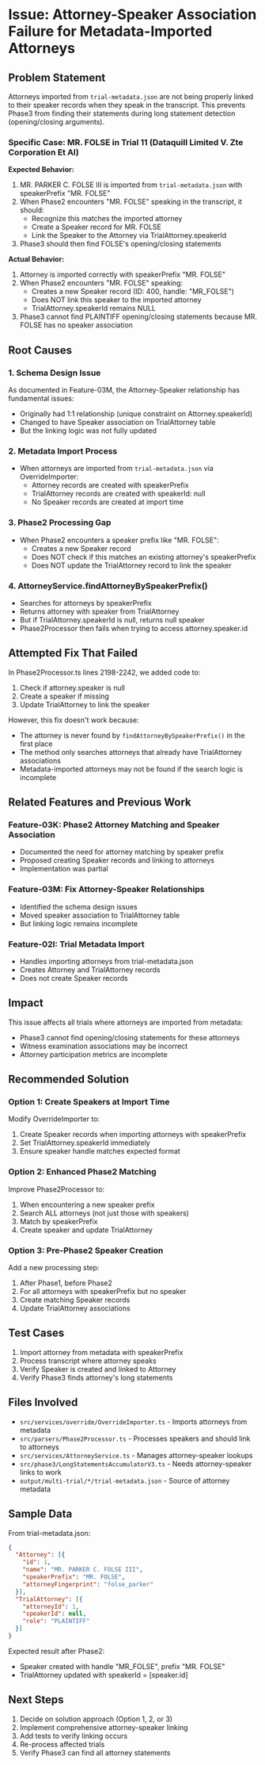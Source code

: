 # Issue: Attorney-Speaker Association Failure for Metadata-Imported Attorneys

## Problem Statement

Attorneys imported from `trial-metadata.json` are not being properly linked to their speaker records when they speak in the transcript. This prevents Phase3 from finding their statements during long statement detection (opening/closing arguments).

### Specific Case: MR. FOLSE in Trial 11 (Dataquill Limited V. Zte Corporation Et Al)

**Expected Behavior:**
1. MR. PARKER C. FOLSE III is imported from `trial-metadata.json` with speakerPrefix "MR. FOLSE"
2. When Phase2 encounters "MR. FOLSE" speaking in the transcript, it should:
   - Recognize this matches the imported attorney
   - Create a Speaker record for MR. FOLSE
   - Link the Speaker to the Attorney via TrialAttorney.speakerId
3. Phase3 should then find FOLSE's opening/closing statements

**Actual Behavior:**
1. Attorney is imported correctly with speakerPrefix "MR. FOLSE"
2. When Phase2 encounters "MR. FOLSE" speaking:
   - Creates a new Speaker record (ID: 400, handle: "MR_FOLSE")
   - Does NOT link this speaker to the imported attorney
   - TrialAttorney.speakerId remains NULL
3. Phase3 cannot find PLAINTIFF opening/closing statements because MR. FOLSE has no speaker association

## Root Causes

### 1. Schema Design Issue
As documented in Feature-03M, the Attorney-Speaker relationship has fundamental issues:
- Originally had 1:1 relationship (unique constraint on Attorney.speakerId)
- Changed to have Speaker association on TrialAttorney table
- But the linking logic was not fully updated

### 2. Metadata Import Process
- When attorneys are imported from `trial-metadata.json` via OverrideImporter:
  - Attorney records are created with speakerPrefix
  - TrialAttorney records are created with speakerId: null
  - No Speaker records are created at import time

### 3. Phase2 Processing Gap
- When Phase2 encounters a speaker prefix like "MR. FOLSE":
  - Creates a new Speaker record
  - Does NOT check if this matches an existing attorney's speakerPrefix
  - Does NOT update the TrialAttorney record to link the speaker

### 4. AttorneyService.findAttorneyBySpeakerPrefix()
- Searches for attorneys by speakerPrefix
- Returns attorney with speaker from TrialAttorney
- But if TrialAttorney.speakerId is null, returns null speaker
- Phase2Processor then fails when trying to access attorney.speaker.id

## Attempted Fix That Failed

In Phase2Processor.ts lines 2198-2242, we added code to:
1. Check if attorney.speaker is null
2. Create a speaker if missing
3. Update TrialAttorney to link the speaker

However, this fix doesn't work because:
- The attorney is never found by `findAttorneyBySpeakerPrefix()` in the first place
- The method only searches attorneys that already have TrialAttorney associations
- Metadata-imported attorneys may not be found if the search logic is incomplete

## Related Features and Previous Work

### Feature-03K: Phase2 Attorney Matching and Speaker Association
- Documented the need for attorney matching by speaker prefix
- Proposed creating Speaker records and linking to attorneys
- Implementation was partial

### Feature-03M: Fix Attorney-Speaker Relationships
- Identified the schema design issues
- Moved speaker association to TrialAttorney table
- But linking logic remains incomplete

### Feature-02I: Trial Metadata Import
- Handles importing attorneys from trial-metadata.json
- Creates Attorney and TrialAttorney records
- Does not create Speaker records

## Impact

This issue affects all trials where attorneys are imported from metadata:
- Phase3 cannot find opening/closing statements for these attorneys
- Witness examination associations may be incorrect
- Attorney participation metrics are incomplete

## Recommended Solution

### Option 1: Create Speakers at Import Time
Modify OverrideImporter to:
1. Create Speaker records when importing attorneys with speakerPrefix
2. Set TrialAttorney.speakerId immediately
3. Ensure speaker handle matches expected format

### Option 2: Enhanced Phase2 Matching
Improve Phase2Processor to:
1. When encountering a new speaker prefix
2. Search ALL attorneys (not just those with speakers)
3. Match by speakerPrefix
4. Create speaker and update TrialAttorney

### Option 3: Pre-Phase2 Speaker Creation
Add a new processing step:
1. After Phase1, before Phase2
2. For all attorneys with speakerPrefix but no speaker
3. Create matching Speaker records
4. Update TrialAttorney associations

## Test Cases

1. Import attorney from metadata with speakerPrefix
2. Process transcript where attorney speaks
3. Verify Speaker is created and linked to Attorney
4. Verify Phase3 finds attorney's long statements

## Files Involved

- `src/services/override/OverrideImporter.ts` - Imports attorneys from metadata
- `src/parsers/Phase2Processor.ts` - Processes speakers and should link to attorneys
- `src/services/AttorneyService.ts` - Manages attorney-speaker lookups
- `src/phase3/LongStatementsAccumulatorV3.ts` - Needs attorney-speaker links to work
- `output/multi-trial/*/trial-metadata.json` - Source of attorney metadata

## Sample Data

From trial-metadata.json:
```json
{
  "Attorney": [{
    "id": 1,
    "name": "MR. PARKER C. FOLSE III",
    "speakerPrefix": "MR. FOLSE",
    "attorneyFingerprint": "folse_parker"
  }],
  "TrialAttorney": [{
    "attorneyId": 1,
    "speakerId": null,
    "role": "PLAINTIFF"
  }]
}
```

Expected result after Phase2:
- Speaker created with handle "MR_FOLSE", prefix "MR. FOLSE"
- TrialAttorney updated with speakerId = [speaker.id]

## Next Steps

1. Decide on solution approach (Option 1, 2, or 3)
2. Implement comprehensive attorney-speaker linking
3. Add tests to verify linking occurs
4. Re-process affected trials
5. Verify Phase3 can find all attorney statements